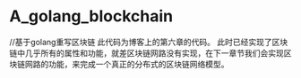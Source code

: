 # A_golang_blockchain
//基于golang重写区块链
 此代码为博客上的第六章的代码。
 此时已经实现了区块链中几乎所有的属性和功能，就差区块链网路没有实现，在下一章节我们会实现区块链网路的功能，来完成一个真正的分布式的区块链网络模型。
